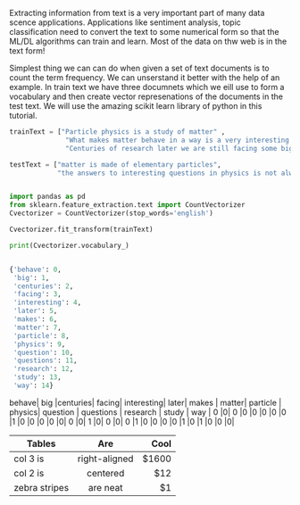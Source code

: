 
Extracting information from text is a very important part of many data scence applications. Applications like sentiment analysis, topic classification need to convert the text to some numerical form so that the ML/DL algorithms can train and learn. Most of the data on thw web is in the text form! 

Simplest thing we can can do when given a set of text documents is to count the term frequency. We can unserstand it better with the help of an example. In train text we have three documnets which we eill use to form a vocabulary and then create vector represenations of the documents in the test text. We will use the amazing scikit learn library of python in this tutorial. 


```python
trainText = ["Particle physics is a study of matter" , 
              "What makes matter behave in a way is a very interesting question",
              "Centuries of research later we are still facing some big questions"]

testText = ["matter is made of elementary particles", 
            "the answers to interesting questions in physics is not always an easy find"]
```


```python

import pandas as pd
from sklearn.feature_extraction.text import CountVectorizer
Cvectorizer = CountVectorizer(stop_words='english')

Cvectorizer.fit_transform(trainText)

print(Cvectorizer.vocabulary_)

```

```python

{'behave': 0,
 'big': 1,
 'centuries': 2,
 'facing': 3,
 'interesting': 4,
 'later': 5,
 'makes': 6,
 'matter': 7,
 'particle': 8,
 'physics': 9,
 'question': 10,
 'questions': 11,
 'research': 12,
 'study': 13,
 'way': 14}

```


behave|	big	|centuries|	facing|	interesting|	later|	makes	| matter| 	particle |	physics| 	question	| questions |	research |	study	| way |
0	|0|	0	|0	|0	|0	|0	|0	|1	|0	|0	|0	|0	|0|	0	|0|
1	|0|	0	|0|	0	|1	|0	|0	|0	|0	|1	|0	|1	|0	|0	|0|


| Tables        | Are           | Cool  |
| ------------- |:-------------:| -----:|
| col 3 is      | right-aligned | $1600 |
| col 2 is      | centered      |   $12 |
| zebra stripes | are neat      |    $1 |


